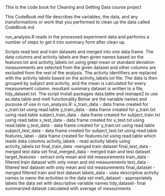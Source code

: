 This is the code book for Cleaning and Getting Data course project

This CodeBook.md file describes the variables, the data, and any transformations or work that you performed to clean up the data called CodeBook.md

run_analysis.R reads in the processed experiment data and performs a number of steps to get it into summary form after clean up.

Scripts read test and train datasets and merged into one data frame. 
The data columns and activity labels are then given names based on the features.txt and activity_labels.txt using grepl mean or standard deviation measurements are selected from the given dataset and other columns are excluded from the rest of the analysis. 
The activity identifiers are replaced with the activity labels based on the activity_labels.txt file. 
The data is then grouped by subject and activity, and the mean is calculated for every measurement column. resultant summary dataset is written to a file, tidy_dataset.txt.
The script Install packages data.table and reshape2 to use as.data.table and melt functionality 
Below are the variable names and purpose of use in run_analysis.R:
 x_train_data - data frame created for x_train.txt using read.table 
 y_train_data - data frame created for y_train.txt using read.table 
 subject_train_data - data frame created for subject_train.txt using read.table 
 x_test_data - data frame created for x_test.txt using read.table 
 y_test_data - data frame created for y_train.txt using read.table 
 subject_test_data - data frame created for subject_test.txt using read.table 
 features_label - data frame created for features.txt using read.table which reads data columns 
 activity_labels - read activity labels using activity_labels.txt 
 final_train_data -merged train dataset 
 final_test_data -merged test data set 
 final_merged_data - merged train and test dataset 
 target_features - extract only mean and std measurements 
 train_data - filtered train dataset with only mean and std measurements 
 test_data - filtered test dataset with only mean and std measurements 
 final_dataset - merged filtered train and test dataset 
 labels_data - uses descriptive activity names to name the activities in the data set 
 melt_dataset - appropriately labels the data set with descriptive variable names 
 tidy_dataset- final summarized dataset calculated with average of measurments

